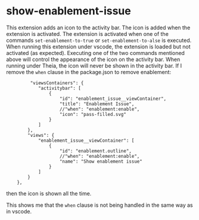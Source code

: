 # show-enablement-issue

This extension adds an icon to the activity bar. The icon is added when the extension is activated.
The extension is activated when one of the commands `set-enablement-to-true` or `set-enablement-to-alse` is executed.
When running this extension under vscode, the extension is loaded but not activated (as expected). Executing one of the two commands mentioned above will control the appearance of the icon on the activity bar.
When running under Theia, the icon will never be shown in the activity bar.
If I remove the `when` clause in the package.json to remove enablement:
```
         "viewsContainers": {
            "activitybar": [
                {
                    "id": "enablement_issue__viewContainer",
                    "title": "Enablement Issue",
                    //"when": "enablement:enable",
                    "icon": "pass-filled.svg"
                }
            ]
        },
        "views": {
            "enablement_issue__viewContainer": [
                {
                    "id": "enablement.outline",
					//"when": "enablement:enable",
					"name": "Show enablement issue"
                }
            ]
        }
	},
```
then the icon is shown all the time.

This shows me that the `when` clause is not being handled in the same way as in vscode.

